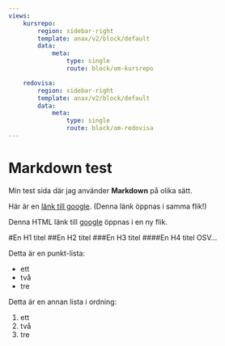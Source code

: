 ```yaml
---
views:
    kursrepo:
        region: sidebar-right
        template: anax/v2/block/default
        data:
            meta:
                type: single
                route: block/om-kursrepo

    redovisa:
        region: sidebar-right
        template: anax/v2/block/default
        data:
            meta:
                type: single
                route: block/om-redovisa
---
```

Markdown test
=========================

Min test sida där jag använder __Markdown__ på olika sätt.

Här är en [länk till google]("https://www.google.se/"). (Denna länk öppnas i samma flik!)

Denna HTML länk till <a href="https://www.google.se/" target="_blank">google</a> öppnas i en ny flik.

#En H1 titel
##En H2 titel
###En H3 titel
####En H4 titel OSV...

Detta är en punkt-lista:

* ett
* två
* tre

Detta är en annan lista i ordning:

1. ett
2. två
3. tre
